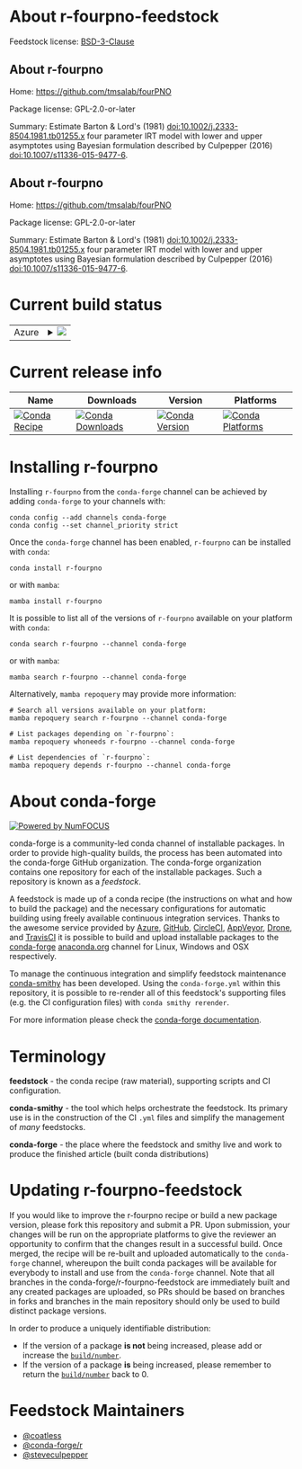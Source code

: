 About r-fourpno-feedstock
=========================

Feedstock license: [BSD-3-Clause](https://github.com/conda-forge/r-fourpno-feedstock/blob/main/LICENSE.txt)


About r-fourpno
---------------

Home: https://github.com/tmsalab/fourPNO

Package license: GPL-2.0-or-later

Summary: Estimate Barton & Lord's (1981) <doi:10.1002/j.2333-8504.1981.tb01255.x> four parameter IRT model with lower and upper asymptotes using Bayesian formulation described by Culpepper (2016) <doi:10.1007/s11336-015-9477-6>.

About r-fourpno
---------------

Home: https://github.com/tmsalab/fourPNO

Package license: GPL-2.0-or-later

Summary: Estimate Barton & Lord's (1981) <doi:10.1002/j.2333-8504.1981.tb01255.x> four parameter IRT model with lower and upper asymptotes using Bayesian formulation described by Culpepper (2016) <doi:10.1007/s11336-015-9477-6>.

Current build status
====================


<table>
    
  <tr>
    <td>Azure</td>
    <td>
      <details>
        <summary>
          <a href="https://dev.azure.com/conda-forge/feedstock-builds/_build/latest?definitionId=11544&branchName=main">
            <img src="https://dev.azure.com/conda-forge/feedstock-builds/_apis/build/status/r-fourpno-feedstock?branchName=main">
          </a>
        </summary>
        <table>
          <thead><tr><th>Variant</th><th>Status</th></tr></thead>
          <tbody><tr>
              <td>linux_64_r_base4.4</td>
              <td>
                <a href="https://dev.azure.com/conda-forge/feedstock-builds/_build/latest?definitionId=11544&branchName=main">
                  <img src="https://dev.azure.com/conda-forge/feedstock-builds/_apis/build/status/r-fourpno-feedstock?branchName=main&jobName=linux&configuration=linux%20linux_64_r_base4.4" alt="variant">
                </a>
              </td>
            </tr><tr>
              <td>linux_64_r_base4.5</td>
              <td>
                <a href="https://dev.azure.com/conda-forge/feedstock-builds/_build/latest?definitionId=11544&branchName=main">
                  <img src="https://dev.azure.com/conda-forge/feedstock-builds/_apis/build/status/r-fourpno-feedstock?branchName=main&jobName=linux&configuration=linux%20linux_64_r_base4.5" alt="variant">
                </a>
              </td>
            </tr><tr>
              <td>osx_64_r_base4.4</td>
              <td>
                <a href="https://dev.azure.com/conda-forge/feedstock-builds/_build/latest?definitionId=11544&branchName=main">
                  <img src="https://dev.azure.com/conda-forge/feedstock-builds/_apis/build/status/r-fourpno-feedstock?branchName=main&jobName=osx&configuration=osx%20osx_64_r_base4.4" alt="variant">
                </a>
              </td>
            </tr><tr>
              <td>osx_64_r_base4.5</td>
              <td>
                <a href="https://dev.azure.com/conda-forge/feedstock-builds/_build/latest?definitionId=11544&branchName=main">
                  <img src="https://dev.azure.com/conda-forge/feedstock-builds/_apis/build/status/r-fourpno-feedstock?branchName=main&jobName=osx&configuration=osx%20osx_64_r_base4.5" alt="variant">
                </a>
              </td>
            </tr><tr>
              <td>win_64_r_base4.4</td>
              <td>
                <a href="https://dev.azure.com/conda-forge/feedstock-builds/_build/latest?definitionId=11544&branchName=main">
                  <img src="https://dev.azure.com/conda-forge/feedstock-builds/_apis/build/status/r-fourpno-feedstock?branchName=main&jobName=win&configuration=win%20win_64_r_base4.4" alt="variant">
                </a>
              </td>
            </tr><tr>
              <td>win_64_r_base4.5</td>
              <td>
                <a href="https://dev.azure.com/conda-forge/feedstock-builds/_build/latest?definitionId=11544&branchName=main">
                  <img src="https://dev.azure.com/conda-forge/feedstock-builds/_apis/build/status/r-fourpno-feedstock?branchName=main&jobName=win&configuration=win%20win_64_r_base4.5" alt="variant">
                </a>
              </td>
            </tr>
          </tbody>
        </table>
      </details>
    </td>
  </tr>
</table>

Current release info
====================

| Name | Downloads | Version | Platforms |
| --- | --- | --- | --- |
| [![Conda Recipe](https://img.shields.io/badge/recipe-r--fourpno-green.svg)](https://anaconda.org/conda-forge/r-fourpno) | [![Conda Downloads](https://img.shields.io/conda/dn/conda-forge/r-fourpno.svg)](https://anaconda.org/conda-forge/r-fourpno) | [![Conda Version](https://img.shields.io/conda/vn/conda-forge/r-fourpno.svg)](https://anaconda.org/conda-forge/r-fourpno) | [![Conda Platforms](https://img.shields.io/conda/pn/conda-forge/r-fourpno.svg)](https://anaconda.org/conda-forge/r-fourpno) |

Installing r-fourpno
====================

Installing `r-fourpno` from the `conda-forge` channel can be achieved by adding `conda-forge` to your channels with:

```
conda config --add channels conda-forge
conda config --set channel_priority strict
```

Once the `conda-forge` channel has been enabled, `r-fourpno` can be installed with `conda`:

```
conda install r-fourpno
```

or with `mamba`:

```
mamba install r-fourpno
```

It is possible to list all of the versions of `r-fourpno` available on your platform with `conda`:

```
conda search r-fourpno --channel conda-forge
```

or with `mamba`:

```
mamba search r-fourpno --channel conda-forge
```

Alternatively, `mamba repoquery` may provide more information:

```
# Search all versions available on your platform:
mamba repoquery search r-fourpno --channel conda-forge

# List packages depending on `r-fourpno`:
mamba repoquery whoneeds r-fourpno --channel conda-forge

# List dependencies of `r-fourpno`:
mamba repoquery depends r-fourpno --channel conda-forge
```


About conda-forge
=================

[![Powered by
NumFOCUS](https://img.shields.io/badge/powered%20by-NumFOCUS-orange.svg?style=flat&colorA=E1523D&colorB=007D8A)](https://numfocus.org)

conda-forge is a community-led conda channel of installable packages.
In order to provide high-quality builds, the process has been automated into the
conda-forge GitHub organization. The conda-forge organization contains one repository
for each of the installable packages. Such a repository is known as a *feedstock*.

A feedstock is made up of a conda recipe (the instructions on what and how to build
the package) and the necessary configurations for automatic building using freely
available continuous integration services. Thanks to the awesome service provided by
[Azure](https://azure.microsoft.com/en-us/services/devops/), [GitHub](https://github.com/),
[CircleCI](https://circleci.com/), [AppVeyor](https://www.appveyor.com/),
[Drone](https://cloud.drone.io/welcome), and [TravisCI](https://travis-ci.com/)
it is possible to build and upload installable packages to the
[conda-forge](https://anaconda.org/conda-forge) [anaconda.org](https://anaconda.org/)
channel for Linux, Windows and OSX respectively.

To manage the continuous integration and simplify feedstock maintenance
[conda-smithy](https://github.com/conda-forge/conda-smithy) has been developed.
Using the ``conda-forge.yml`` within this repository, it is possible to re-render all of
this feedstock's supporting files (e.g. the CI configuration files) with ``conda smithy rerender``.

For more information please check the [conda-forge documentation](https://conda-forge.org/docs/).

Terminology
===========

**feedstock** - the conda recipe (raw material), supporting scripts and CI configuration.

**conda-smithy** - the tool which helps orchestrate the feedstock.
                   Its primary use is in the construction of the CI ``.yml`` files
                   and simplify the management of *many* feedstocks.

**conda-forge** - the place where the feedstock and smithy live and work to
                  produce the finished article (built conda distributions)


Updating r-fourpno-feedstock
============================

If you would like to improve the r-fourpno recipe or build a new
package version, please fork this repository and submit a PR. Upon submission,
your changes will be run on the appropriate platforms to give the reviewer an
opportunity to confirm that the changes result in a successful build. Once
merged, the recipe will be re-built and uploaded automatically to the
`conda-forge` channel, whereupon the built conda packages will be available for
everybody to install and use from the `conda-forge` channel.
Note that all branches in the conda-forge/r-fourpno-feedstock are
immediately built and any created packages are uploaded, so PRs should be based
on branches in forks and branches in the main repository should only be used to
build distinct package versions.

In order to produce a uniquely identifiable distribution:
 * If the version of a package **is not** being increased, please add or increase
   the [``build/number``](https://docs.conda.io/projects/conda-build/en/latest/resources/define-metadata.html#build-number-and-string).
 * If the version of a package **is** being increased, please remember to return
   the [``build/number``](https://docs.conda.io/projects/conda-build/en/latest/resources/define-metadata.html#build-number-and-string)
   back to 0.

Feedstock Maintainers
=====================

* [@coatless](https://github.com/coatless/)
* [@conda-forge/r](https://github.com/orgs/conda-forge/teams/r/)
* [@steveculpepper](https://github.com/steveculpepper/)

